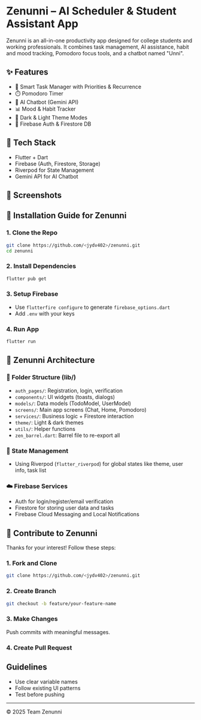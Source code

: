 # Zenunni – AI Scheduler & Student Assistant App

Zenunni is an all-in-one productivity app designed for college students and working professionals. It combines task management, AI assistance, habit and mood tracking, Pomodoro focus tools, and a chatbot named "Unni".



## ✨ Features
- 🔔 Smart Task Manager with Priorities & Recurrence
- ⏱️ Pomodoro Timer
- 🤖 AI Chatbot (Gemini API)
- 📊 Mood & Habit Tracker
- 🌙 Dark & Light Theme Modes
- 🔐 Firebase Auth & Firestore DB

## 🧠 Tech Stack
- Flutter + Dart
- Firebase (Auth, Firestore, Storage)
- Riverpod for State Management
- Gemini API for AI Chatbot

## 📸 Screenshots




## 🔧 Installation Guide for Zenunni

### 1. Clone the Repo
```bash
git clone https://github.com/<jydv402>/zenunni.git
cd zenunni
```

### 2. Install Dependencies
```bash
flutter pub get
```

### 3. Setup Firebase
- Use `flutterfire configure` to generate `firebase_options.dart`
- Add `.env` with your keys

### 4. Run App
```bash
flutter run
```

## 🧱 Zenunni Architecture

### 🔨 Folder Structure (lib/)
- `auth_pages/`: Registration, login, verification
- `components/`: UI widgets (toasts, dialogs)
- `models/`: Data models (TodoModel, UserModel)
- `screens/`: Main app screens (Chat, Home, Pomodoro)
- `services/`: Business logic + Firestore interaction
- `theme/`: Light & dark themes
- `utils/`: Helper functions
- `zen_barrel.dart`: Barrel file to re-export all

### 🧠 State Management
- Using Riverpod (`flutter_riverpod`) for global states like theme, user info, task list

### ☁️ Firebase Services
- Auth for login/register/email verification
- Firestore for storing user data and tasks
- Firebase Cloud Messaging and Local Notifications

 
## 🙌 Contribute to Zenunni

Thanks for your interest! Follow these steps:

### 1. Fork and Clone
```bash
git clone https://github.com/<jydv402>/zenunni.git
```

### 2. Create Branch
```bash
git checkout -b feature/your-feature-name
```

### 3. Make Changes
Push commits with meaningful messages.

### 4. Create Pull Request

## Guidelines
- Use clear variable names
- Follow existing UI patterns
- Test before pushing
---

© 2025 Team Zenunni
